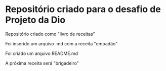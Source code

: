 # Repositório criado para o desafio de Projeto da Dio 

Repositório criado como "livro de receitas" 

Foi inserido um arquivo .md com a receita "empadão" 

Foi criado um arquivo README.md

A próxima receita será "brigadeiro"